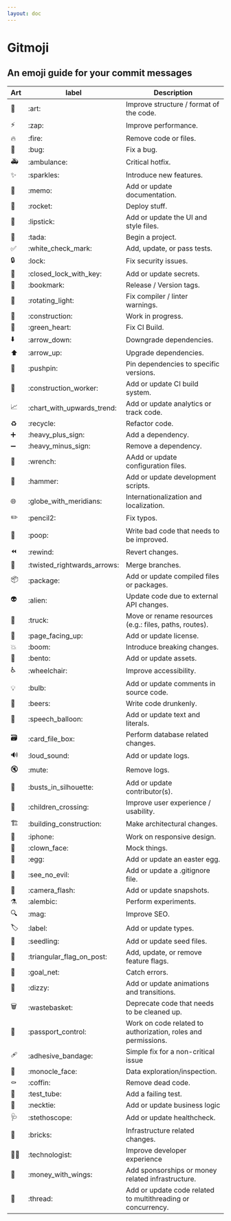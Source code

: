 ```yaml
---
layout: doc
---
```


# Gitmoji

## An emoji guide for your commit messages

|Art|label|Description|
|-|-|-|
|🎨|\:art\:|Improve structure / format of the code.|
|⚡️|\:zap\:|Improve performance.|
|🔥|\:fire\:|Remove code or files.|
|🐛|\:bug\:|Fix a bug.|
|🚑️|\:ambulance\:|Critical hotfix.|
|✨|\:sparkles\:|Introduce new features.|
|📝|\:memo\:|Add or update documentation.|
|🚀|\:rocket\:|Deploy stuff.|
|💄|\:lipstick\:|Add or update the UI and style files.|
|🎉|\:tada\:|Begin a project.|
|✅|\:white_check_mark\:|Add, update, or pass tests.|
|🔒️|\:lock\:|Fix security issues.|
|🔐|\:closed_lock_with_key\:|Add or update secrets.|
|🔖|\:bookmark\:|Release / Version tags.|
|🚨|\:rotating_light\:|Fix compiler / linter warnings.|
|🚧|\:construction\:|Work in progress.|
|💚|\:green_heart\:|Fix CI Build.|
|⬇️|\:arrow_down\:|Downgrade dependencies.|
|⬆️|\:arrow_up\:|Upgrade dependencies.|
|📌|\:pushpin\:|Pin dependencies to specific versions.|
|👷|\:construction_worker\:|Add or update CI build system.|
|📈|\:chart_with_upwards_trend\:|Add or update analytics or track code.|
|♻️|\:recycle\:|Refactor code.|
|➕|\:heavy_plus_sign\:|Add a dependency.|
|➖|\:heavy_minus_sign\:|Remove a dependency.|
|🔧|\:wrench\:|AAdd or update configuration files.|
|🔨|\:hammer\:|Add or update development scripts.|
|🌐|\:globe_with_meridians\:|Internationalization and localization.|
|✏️|\:pencil2\:|Fix typos.|
|💩|\:poop\:|Write bad code that needs to be improved.|
|⏪️|\:rewind\:|Revert changes.|
|🔀|\:twisted_rightwards_arrows\:|Merge branches.|
|📦️|\:package\:|Add or update compiled files or packages.|
|👽️|\:alien\:|Update code due to external API changes.|
|🚚|\:truck\:|Move or rename resources (e.g.: files, paths, routes).|
|📄|\:page_facing_up\:|Add or update license.|
|💥|\:boom\:|Introduce breaking changes.|
|🍱|\:bento\:|Add or update assets.|
|♿️|\:wheelchair\:|Improve accessibility.|
|💡|\:bulb\:|Add or update comments in source code.|
|🍻|\:beers\:|Write code drunkenly.|
|💬|\:speech_balloon\:|Add or update text and literals.|
|🗃️|\:card_file_box\:|Perform database related changes.|
|🔊|\:loud_sound\:|Add or update logs.|
|🔇|\:mute\:|Remove logs.|
|👥|\:busts_in_silhouette\:|Add or update contributor(s).|
|🚸|\:children_crossing\:|Improve user experience / usability.|
|🏗️|\:building_construction\:|Make architectural changes.|
|📱|\:iphone\:|Work on responsive design.|
|🤡|\:clown_face\:|Mock things.|
|🥚|\:egg\:|Add or update an easter egg.|
|🙈|\:see_no_evil\:|Add or update a .gitignore file.|
|📸|\:camera_flash\:|Add or update snapshots.|
|⚗️|\:alembic\:|Perform experiments.|
|🔍️|\:mag\:|Improve SEO.|
|🏷️|\:label\:|Add or update types.|
|🌱|\:seedling\:|Add or update seed files.|
|🚩|\:triangular_flag_on_post\:|Add, update, or remove feature flags.|
|🥅|\:goal_net\:|Catch errors.|
|💫|\:dizzy\:|Add or update animations and transitions.|
|🗑️|\:wastebasket\:|Deprecate code that needs to be cleaned up.|
|🛂|\:passport_control\:|Work on code related to authorization, roles and permissions.|
|🩹|\:adhesive_bandage\:|Simple fix for a non-critical issue|
|🧐|\:monocle_face\:|Data exploration/inspection.|
|⚰️|\:coffin\:|Remove dead code.|
|🧪|\:test_tube\:|Add a failing test.|
|👔|\:necktie\:|Add or update business logic|
|🩺|\:stethoscope\:|Add or update healthcheck.|
|🧱|\:bricks\:|Infrastructure related changes.|
|🧑‍💻|\:technologist\:|Improve developer experience|
|💸|\:money_with_wings\:|Add sponsorships or money related infrastructure.|
|🧵|\:thread\:|Add or update code related to multithreading or concurrency.|